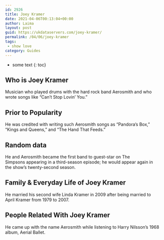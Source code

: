 ```yaml
---
id: 2926
title: Joey Kramer
date: 2021-04-06T00:13:04+00:00
author: Laima
layout: post
guid: https://ukdataservers.com/joey-kramer/
permalink: /04/06/joey-kramer
tags:
 - show love
category: Guides
---
```


* some text
{: toc}


## Who is Joey Kramer
                  
                  
                  
Musician who played drums with the hard rock band Aerosmith and who wrote songs like &#8220;Can&#8217;t Stop Lovin&#8217; You.&#8221;
                  
              
            
              
            
                
                
                
## Prior to Popularity
                  
                  
                  
He was credited with writing such Aerosmith songs as &#8220;Pandora&#8217;s Box,&#8221; &#8220;Kings and Queens,&#8221; and &#8220;The Hand That Feeds.&#8221;
                  
              
            
              
            
                
                
                
## Random data
                  
                  
                  
He and Aerosmith became the first band to guest-star on The Simpsons appearing in a third-season episode; he would appear again in the show&#8217;s twenty-second season.
                  
              
            
              
            
                
                
                
## Family & Everyday Life of Joey Kramer
                  
                  
                  
He married his second wife Linda Kramer in 2009 after being married to April Kramer from 1979 to 2007.
                  
              
            
              
            
                
                
                
## People Related With Joey Kramer
                  
                  
                  
He came up with the name Aerosmith while listening to Harry Nilsson&#8217;s 1968 album, Aerial Ballet.
                  
              
            
              
            
                
              
            
              
              
            
            
              
            
          
          
          